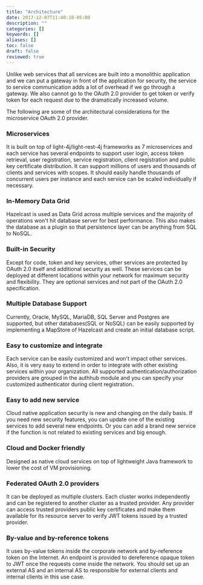 ```yaml
---
title: "Architecture"
date: 2017-12-07T11:40:18-05:00
description: ""
categories: []
keywords: []
aliases: []
toc: false
draft: false
reviewed: true
---
```



Unlike web services that all services are built into a monolithic application and we can put a gateway in front of the application for security, the service to service communication adds a lot of overhead if we go through a gateway. We also cannot go to the OAuth 2.0 provider to get token or verify token for each request due to the dramatically increased volume.

The following are some of the architectural considerations for the microservice OAuth 2.0 provider. 
 

### Microservices

It is built on top of light-4j/light-rest-4j frameworks as 7 microservices and each service has several endpoints to support user login, access token retrieval, user registration, service registration, client registration and public key certificate distribution. It can support millions of users and thousands of clients and services with scopes. It should easily handle thousands of concurrent users per instance and each service can be scaled individually if necessary.

### In-Memory Data Grid

Hazelcast is used as Data Grid across multiple services and the majority of operations won't hit database server for best performance. This also makes the database as a plugin so that persistence layer can be anything from SQL to NoSQL.


### Built-in Security

Except for code, token and key services, other services are protected by OAuth 2.0 itself and additional security as well. These services can be deployed at different locations within your network for maximum security and flexibility. They are optional services and not part of the OAuth 2.0 specification. 

### Multiple Database Support

Currently, Oracle, MySQL, MariaDB, SQL Server and Postgres are supported, but other databases(SQL or NoSQL) can be easily supported by implementing a MapStore of Hazelcast and create an initial database script. 

### Easy to customize and integrate

Each service can be easily customized and won't impact other services. Also, it is very easy to extend in order to integrate with other existing services within your organization. All supported authentication/authorization providers are grouped in the authhub module and you can specify your customized authenticator during client registration. 

### Easy to add new service

Cloud native application security is new and changing on the daily basis. If you need new security features, you can update one of the existing services to add several new endpoints. Or you can add a brand new service if the function is not related to existing services and big enough.

### Cloud and Docker friendly

Designed as native cloud services on top of lightweight Java framework to lower the cost of VM provisioning.

### Federated OAuth 2.0 providers

It can be deployed as multiple clusters. Each cluster works independently and can be registered to another cluster as a trusted provider. Any provider can access trusted providers public key certificates and make them available for its resource server to verify JWT tokens issued by a trusted provider. 

### By-value and by-reference tokens

It uses by-value tokens inside the corporate network and by-reference token on the Internet. An endpoint is provided to dereference opaque token to JWT once the requests come inside the network. You should set up an external AS and an internal AS to responsible for external clients and internal clients in this use case. 